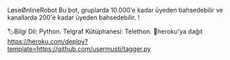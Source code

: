 LøseØnlineRobot Bu bot, gruplarda 10.000'e kadar üyeden bahsedebilir ve kanallarda 200'e kadar üyeden bahsedebilir. !

🏷Bilgi Dil: Python. Telgraf Kütüphanesi: Telethon. 🚀heroku'ya dağıt
https://heroku.com/deploy?template=https://github.com/usermusti/tagger.py
